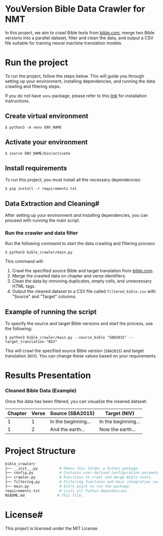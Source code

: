 # YouVersion Bible Data Crawler for NMT #

In this project, we aim to crawl Bible texts from [bible.com](https://www.bible.com/bible/), merge two Bible versions into a parallel dataset, filter and clean the data, and output a CSV file suitable for training neural machine translation models. </br>

# Run the project #

To run the project, follow the steps below. This will guide you through setting up your environment, installing dependencies, and running the data crawling and filtering steps.

If you do not have `venv` package, please refer to this [link](https://linuxize.com/post/how-to-create-python-virtual-environments-on-ubuntu-18-04/) for installation instructions.

## Create virtual environment ##
```
$ python3 -m venv ENV_NAME
```
## Activate your environment ##
```
$ source ENV_NAME/bin/activate
```

## Install requirements ##

To run this project, you must install all the necessary dependencies:
```
$ pip install -r requirements.txt
```
## Data Extraction and Cleaning#

After setting up your environment and installing dependencies, you can proceed with running the main script.

### Run the crawler and data filter ##

Run the following command to start the data crawling and filtering process:
```
$ python3 bible_crawler/main.py
```

This command will:

1. Crawl the specified source Bible and target translation from [bible.com](https://www.bible.com/bible/).
2. Merge the crawled data on chapter and verse identifiers.
3. Clean the data by removing duplicates, empty cells, and unnecessary HTML tags.
4. Output the cleaned dataset to a CSV file called `filtered_bible.csv` with "Source" and "Target" columns.

## Example of running the script ##

To specify the source and target Bible versions and start the process, use the following:
```
$ python3 bible_crawler/main.py --source_bible "SBA2015" --target_translation "NIV"
```

This will crawl the specified source Bible version (`SBA2015`) and target translation (`NIV`). You can change these values based on your requirements.

# Results Presentation #

### Cleaned Bible Data (Example) ###

Once the data has been filtered, you can visualize the cleaned dataset:

| Chapter | Verse | Source (SBA2015)  | Target (NIV) |
|---------|-------|-------------------|--------------|
| 1       | 1     | In the beginning...| In the beginning...|
| 1       | 2     | And the earth...   | Now the earth...|

# Project Structure

```bash
bible_crawler/
├── __init__.py          # Makes this folder a Python package.
├── config.py            # Contains user-defined configuration parameters.
├── crawler.py           # Functions to crawl and merge Bible texts.
├── filtering.py         # Filtering functions and main integration code.
├── main.py              # Entry point to run the package.
requirements.txt         # Lists all Python dependencies.
README.md               # This file.
```
# License#

This project is licensed under the MIT License.



